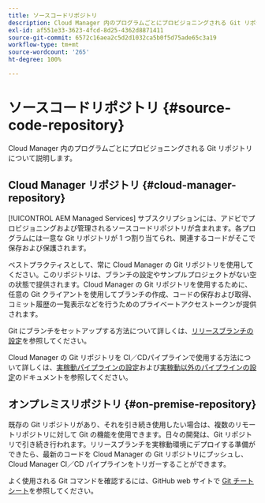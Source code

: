 ```yaml
---
title: ソースコードリポジトリ
description: Cloud Manager 内のプログラムごとにプロビジョニングされる Git リポジトリについて説明します。
exl-id: af551e33-3623-4fcd-8d25-4362d8871411
source-git-commit: 6572c16aea2c5d2d1032ca5b0f5d75ade65c3a19
workflow-type: tm+mt
source-wordcount: '265'
ht-degree: 100%

---
```



# ソースコードリポジトリ {#source-code-repository}

Cloud Manager 内のプログラムごとにプロビジョニングされる Git リポジトリについて説明します。

## Cloud Manager リポジトリ {#cloud-manager-repository}

[!UICONTROL AEM Managed Services] サブスクリプションには、アドビでプロビジョニングおよび管理されるソースコードリポジトリが含まれます。各プログラムには一意な Git リポジトリが 1 つ割り当てられ、関連するコードがそこで保存および保護されます。

ベストプラクティスとして、常に Cloud Manager の Git リポジトリを使用してください。このリポジトリは、ブランチの設定やサンプルプロジェクトがない空の状態で提供されます。Cloud Manager の Git リポジトリを使用するために、任意の Git クライアントを使用してブランチの作成、コードの保存および取得、コミット履歴の一覧表示などを行うためのプライベートアクセストークンが提供されます。

Git にブランチをセットアップする方法について詳しくは、[リリースブランチの設定](/help/getting-started/configuring-branches.md)を参照してください。

Cloud Manager の Git リポジトリを CI／CDパイプラインで使用する方法について詳しくは、[実稼動パイプラインの設定](/help/using/production-pipelines.md)および[実稼動以外のパイプラインの設定](/help/using/non-production-pipelines.md)のドキュメントを参照してください。

## オンプレミスリポジトリ {#on-premise-repository}

既存の Git リポジトリがあり、それを引き続き使用したい場合は、複数のリモートリポジトリに対して Git の機能を使用できます。日々の開発は、Git リポジトリで引き続き行われます。リリースブランチを実稼動環境にデプロイする準備ができたら、最新のコードを Cloud Manager の Git リポジトリにプッシュし、Cloud Manager CI／CD パイプラインをトリガーすることができます。

よく使用される Git コマンドを確認するには、GitHub web サイトで [Git チートシート](https://education.github.com/git-cheat-sheet-education.pdf)を参照してください。
